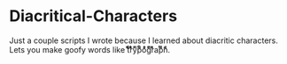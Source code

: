 # Diacritical-Characters

Just a couple scripts I wrote because I learned about diacritic characters. Lets you make goofy words like tͭͫͩrͣͣͤyͨͭͫpͪͪͦoͦͤͨgͫͫͬrͤͣͣaͭͭͭpͤͥͥhͬͨͨ.

